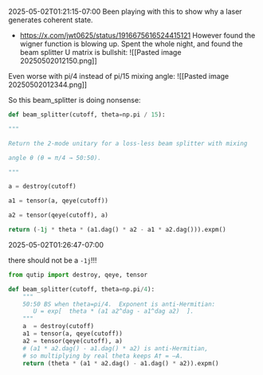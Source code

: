 
2025-05-02T01:21:15-07:00
Been playing with this to show why a laser generates coherent state.
- https://x.com/jwt0625/status/1916675616524415121
However found the wigner function is blowing up.
Spent the whole night, and found the beam splitter U matrix is bullshit:
![[Pasted image 20250502012150.png]]


Even worse with pi/4 instead of pi/15 mixing angle:
![[Pasted image 20250502012344.png]]

So this beam_splitter is doing nonsense:
```python
def beam_splitter(cutoff, theta=np.pi / 15):

"""

Return the 2-mode unitary for a loss-less beam splitter with mixing

angle θ (θ = π/4 → 50:50).

"""

a = destroy(cutoff)

a1 = tensor(a, qeye(cutoff))

a2 = tensor(qeye(cutoff), a)

return (-1j * theta * (a1.dag() * a2 - a1 * a2.dag())).expm()
```

2025-05-02T01:26:47-07:00

there should not be a `-1j`!!!
```python
from qutip import destroy, qeye, tensor

def beam_splitter(cutoff, theta=np.pi/4):
    """
    50:50 BS when theta=pi/4.  Exponent is anti-Hermitian:
       U = exp[  theta * (a1 a2^dag - a1^dag a2)  ].
    """
    a  = destroy(cutoff)
    a1 = tensor(a, qeye(cutoff))
    a2 = tensor(qeye(cutoff), a)
    # (a1 * a2.dag() - a1.dag() * a2) is anti-Hermitian,
    # so multiplying by real theta keeps A† = –A.
    return (theta * (a1 * a2.dag() - a1.dag() * a2)).expm()

```


